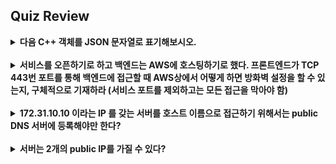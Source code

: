 ## Quiz Review

<details>
   <summary> <strong>다음 C++ 객체를 JSON 문자열로 표기해보시오.</strong> </summary>


    class Person {
        public:
        int id;
        char* name;
        bool detected;
    };

    Person luffy;
    luffy.id = 1000;
    luffy.name = "Luffy";
    luffy.deleted = false;
 

   내 오답 
  
    luffy = {
        'id' = 1000,
        'name' = 'Luffy';
        'deleted' = false;
    }


   모범 답안

    {
        "id" : 1000,
        "name" : "Luffy",
        "deleted" : false
    }
 
</details>

<br>

<details>
   <summary> <strong> 서비스를 오픈하기로 하고 백엔드는 AWS에 호스팅하기로 했다. 프론트엔드가 TCP 443번 포트를 통해 백엔드에 접근할 때 AWS상에서 어떻게 하면 방화벽 설정을 할 수 있는지, 구체적으로 기재하라 (서비스 포트를 제외하고는 모든 접근을 막아야 함)  </strong> </summary>

    1. AWS Console에 로그인
    2. AWS 관리 콘솔에서 EC2 인스턴스 선택 (백엔드가 호스팅되는 EC2 인스턴스에 액세스 해야 함)
    3. 선택한 EC2 인스턴스의 보안 그룹을 확인 또는 생성
        - 만약 보안 그룹이 이미 존재한다면 해당 보안 그룹을 선택 및 편집
        - 보안 그룹을 생성해야 하는 경우, "보안 그룹"" 섹션에서 "보안 그룹 생성"을 선택하고 필요한 규칙을 추가합니다. 여기서는 443 포트를 허용할 규칙을 추가해야 합니다.
    4. 보안그룹을 편집하거나 생성할 떄 다음과 같은 규칙을 추가합니다:
        - 유형 : HTTPS
        - 프로토콜 : TCP
        - 포트 범위 : 443
    5. 규칙을 추가하고 저장한 후, 이제 EC2 인스턴스의 보안 그룹에 443 포트가 열린 것을 확인할 수 있습니다. 
    이제 프론트엔드 서비스에서 백엔드로의 TCP 443 포트 접근이 가능합니다.   
    6. 프론트엔드 서비스에서 백엔드로 접근할 때 AWS 보안 그룹 및 네트워크 ACL 등에 대한 접근 권한을 확인합니다. 이를 통해 프론트엔드와 백엔드 간의 통신이 안전하게 이루어질 수 있습니다.

</details> 
<br>

<details>
   <summary> <strong> 172.31.10.10 이라는 IP 를 갖는 서버를 호스트 이름으로 접근하기 위해서는 public DNS 서버에 등록해야만 한다? </strong> </summary>
    &rarr; 아니요, 172.31.10.10과 같이 Private IP 주소를 가지는 서버를 공개적인(public) DNS 서버에 등록하는 것은 일반적으로 필요하지 않습니다. 공개적인 DNS 서버는 공개적인 도메인 및 IP 주소를 처리하며, 일반적으로 인터넷 상의 서비스와 웹 사이트를 위한 도메인 이름과 관련이 있습니다. <br>
    172.31.10.10은 일반적으로 내부 네트워크에서 사용되는 사설 IP 주소 중 하나입니다. 이러한 IP 주소는 일반 인터넷 사용자에게 공개적으로 노출되지 않으며, 주로 내부 네트워크 또는 클라우드 서비스에서 사용됩니다. 따라서 172.31.10.10과 같은 Private IP 주소를 공개적인 DNS 서버에 등록할 필요가 없습니다. <br>
    호스트 이름을 사용하여 172.31.10.10과 같은 Private IP 주소에 접근하려면, 내부 DNS 서버 또는 로컬 호스트 파일에 해당 호스트 이름과 IP 주소를 매핑해야 합니다. 이렇게 하면 내부 네트워크에서 호스트 이름을 통해 서버에 접근할 수 있습니다.
</details>
<br>

<details>
   <summary> <strong> 서버는 2개의 public IP를 가질 수 있다? </strong> </summary>
    네, 서버는 2개 이상의 공개(public) IP 주소를 가질 수 있습니다. 이러한 설정은 다양한 시나리오와 요구 사항에 따라 발생할 수 있으며, 다음과 같은 상황에서 서버가 여러 개의 공개 IP 주소를 가질 수 있습니다: <br>
    1. 다중 네트워크 인터페이스: 서버가 여러 개의 네트워크 인터페이스를 가지고 있는 경우 각 인터페이스는 고유한 IP 주소를 가질 수 있습니다. 예를 들어, 하나의 인터페이스는 외부 네트워크와 통신을 위한 공용 IP 주소를 가지고, 다른 인터페이스는 내부 네트워크와 통신을 위한 다른 IP 주소를 가질 수 있습니다. <br>
    2. 가상 호스팅: 웹 서버 등에서 여러 독립적인 웹 사이트 또는 애플리케이션을 호스팅할 때, 각 웹 사이트 또는 애플리케이션은 고유한 도메인 및 공개 IP 주소를 사용할 수 있습니다. <br>
    3. 로드 밸런싱: 로드 밸런서를 사용하여 서버 부하 분산을 수행할 때, 로드 밸런서는 여러 서버의 공개 IP 주소를 사용하고 클라이언트 요청을 이러한 서버로 분배할 수 있습니다. <br>
    4. 보안 및 네트워크 요구 사항: 특정 보안 또는 네트워크 요구 사항을 충족하기 위해 서버가 여러 개의 IP 주소를 사용하는 경우가 있습니다. <br>
    따라서 서버가 2개 이상의 공개 IP 주소를 가질 수 있으며, 이는 서버의 역할과 설정에 따라 다를 수 있습니다.
</details>
